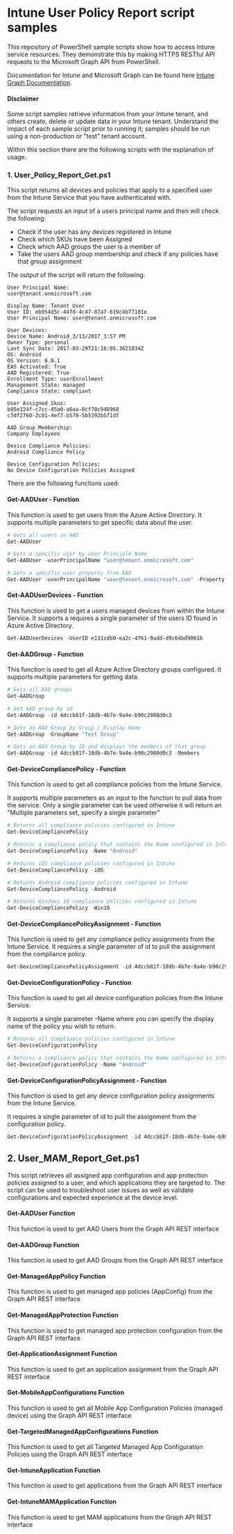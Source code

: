 # Intune User Policy Report script samples

This repository of PowerShell sample scripts show how to access Intune service resources.  They demonstrate this by making HTTPS RESTful API requests to the Microsoft Graph API from PowerShell.

Documentation for Intune and Microsoft Graph can be found here [Intune Graph Documentation](https://developer.microsoft.com/en-us/graph/docs/api-reference/beta/resources/intune_graph_overview).

#### Disclaimer
Some script samples retrieve information from your Intune tenant, and others create, delete or update data in your Intune tenant.  Understand the impact of each sample script prior to running it; samples should be run using a non-production or "test" tenant account. 

Within this section there are the following scripts with the explanation of usage.

### 1. User_Policy_Report_Get.ps1
This script returns all devices and policies that apply to a specified user from the Intune Service that you have authenticated with.

The script requests an input of a users principal name and then will check the following:

* Check if the user has any devices registered in Intune
* Check which SKUs have been Assigned
* Check which AAD groups the user is a member of
* Take the users AAD group membership and check if any policies have that group assignment

The output of the script will return the following:

```
User Principal Name:
user@tenant.onmicrosoft.com

Display Name: Tenant User
User ID: eb954d5c-44fd-4c47-87a7-619c4b77101e
User Principal Name: user@tenant.onmicrosoft.com

User Devices:
Device Name: Android_3/13/2017_3:57 PM
Owner Type: personal
Last Sync Date: 2017-03-29T21:16:05.3621034Z
OS: Android
OS Version: 6.0.1
EAS Activated: True
AAD Registered: True
Enrollment Type: userEnrollment
Management State: managed
Compliance State: compliant

User Assigned Skus:
b05e124f-c7cc-45a0-a6aa-8cf78c946968
c7df2760-2c81-4ef7-b578-5b5392b571df

AAD Group Membership:
Company Employees

Device Compliance Policies:
Android Compliance Policy

Device Configuration Policies:
No Device Configuration Policies Assigned
```

There are the following functions used:

#### Get-AADUser - Function
This function is used to get users from the Azure Active Directory. It supports multiple parameters to get specific data about the user.

```PowerShell
# Gets all users in AAD
Get-AADUser

# Gets a specific user by user Principle Name
Get-AADUser -userPrincipalName "user@tenant.onmicrosoft.com"

# Gets a specific user property from AAD
Get-AADUser -userPrincipalName "user@tenant.onmicrosoft.com" -Property MemberOf
```
#### Get-AADUserDevices - Function
This function is used to get a users managed devices from within the Intune Service. It supports a requires a single parameter of the users ID found in Azure Active Directory.
```PowerShell
Get-AADUserDevices -UserID e131cdb0-ea2c-4761-9add-d9c64bd9061b
```
#### Get-AADGroup - Function
This function is used to get all Azure Active Directory groups configured. It supports multiple parameters for getting data.
```PowerShell
# Gets all AAD groups
Get-AADGroup

# Get AAD group by id
Get-AADGroup -id 4dccb81f-18db-4b7e-9a4e-b90c2980d0c3

# Gets an AAD Group by Group / Display Name
Get-AADGroup -GroupName "Test Group"

# Gets an AAD Group by ID and displays the members of that group
Get-AADGroup -id 4dccb81f-18db-4b7e-9a4e-b90c2980d0c3 -Members
```
#### Get-DeviceCompliancePolicy - Function
This function is used to get all compliance policies from the Intune Service.

It supports multiple parameters as an input to the function to pull data from the service. Only a single parameter can be used otherwise it will return an "Multiple parameters set, specify a single parameter"

```PowerShell
# Returns all compliance policies configured in Intune
Get-DeviceCompliancePolicy

# Returns a compliance policy that contains the Name configured in Intune
Get-DeviceCompliancePolicy -Name "Android"

# Returns iOS compliance policies configured in Intune
Get-DeviceCompliancePolicy -iOS

# Returns Android compliance policies configured in Intune
Get-DeviceCompliancePolicy -Android

# Returns Windows 10 compliance policies configured in Intune
Get-DeviceCompliancePolicy -Win10

```
#### Get-DeviceCompliancePolicyAssignment - Function
This function is used to get any compliance policy assignments from the Intune Service. It requires a single parameter of id to pull the assignment from the compliance policy.
```PowerShell
Get-DeviceCompliancePolicyAssignment -id 4dccb81f-18db-4b7e-9a4e-b90c2980d0c3
```
#### Get-DeviceConfigurationPolicy - Function
This function is used to get all device configuration policies from the Intune Service.

It supports a single parameter -Name where you can specify the display name of the policy you wish to return.
```PowerShell
# Returns all compliance policies configured in Intune
Get-DeviceConfigurationPolicy

# Returns a compliance policy that contains the Name configured in Intune
Get-DeviceConfigurationPolicy -Name "Android"
```
#### Get-DeviceConfigurationPolicyAssignment - Function
This function is used to get any device configuration policy assignments from the Intune Service.

It requires a single parameter of id to pull the assignment from the configuration policy.
```PowerShell
Get-DeviceConfigurationPolicyAssignment -id 4dccb81f-18db-4b7e-9a4e-b90c2980d0c3
```
## 2. User_MAM_Report_Get.ps1

This script retrieves all assigned app configuration and app protection policies assigned to a user, and which applications they are targeted to. The script can be used to troubleshoot user issues as well as validate configurations and expected experience at the device level.

#### Get-AADUser Function
This function is used to get AAD Users from the Graph API REST interface

#### Get-AADGroup Function
This function is used to get AAD Groups from the Graph API REST interface

#### Get-ManagedAppPolicy Function
This function is used to get managed app policies (AppConfig) from the Graph API REST interface

#### Get-ManagedAppProtection Function
This function is used to get managed app protection configuration from the Graph API REST interface

#### Get-ApplicationAssignment Function
This function is used to get an application assignment from the Graph API REST interface

#### Get-MobileAppConfigurations Function
This function is used to get all Mobile App Configuration Policies (managed device) using the Graph API REST interface

#### Get-TargetedManagedAppConfigurations Function
This function is used to get all Targeted Managed App Configuration Policies using the Graph API REST interface

#### Get-IntuneApplication Function
This function is used to get applications from the Graph API REST interface

#### Get-IntuneMAMApplication Function
This function is used to get MAM applications from the Graph API REST interface

